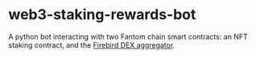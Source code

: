 web3-staking-rewards-bot
========================
A python bot interacting with two Fantom chain smart contracts: an NFT staking contract, and the [Firebird DEX aggregator](https://firebird.finance/).

